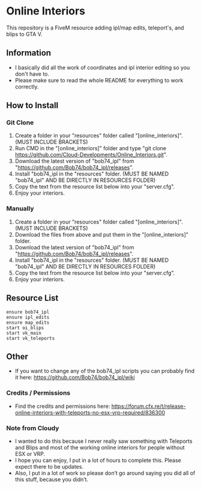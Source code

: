 # Online Interiors

This repository is a FiveM resource adding ipl/map edits, teleport's, and blips to GTA V.

## Information
 - I basically did all the work of coordinates and ipl interior editing so you don't have to.
 - Please make sure to read the whole README for everything to work correctly.

## How to Install
 
### Git Clone

1. Create a folder in your "resources" folder called "[online_interiors]". (MUST INCLUDE BRACKETS)
2. Run CMD in the "[online_interiors]" folder and type "git clone https://github.com/Cloud-Developments/Online_Interiors.git".
3. Download the latest version of "bob74_ipl" from "https://github.com/Bob74/bob74_ipl/releases".
4. Install "bob74_ipl in the "resources" folder. (MUST BE NAMED "bob74_ipl" AND BE DIRECTLY IN RESOURCES FOLDER)
5. Copy the text from the resource list below into your "server.cfg".
6. Enjoy your interiors.

### Manually

1. Create a folder in your "resources" folder called "[online_interiors]". (MUST INCLUDE BRACKETS)
2. Download the files from above and put them in the "[online_interiors]" folder.
3. Download the latest version of "bob74_ipl" from "https://github.com/Bob74/bob74_ipl/releases".
4. Install "bob74_ipl in the "resources" folder. (MUST BE NAMED "bob74_ipl" AND BE DIRECTLY IN RESOURCES FOLDER)
5. Copy the text from the resource list below into your "server.cfg".
6. Enjoy your interiors.

## Resource List
```
ensure bob74_ipl
ensure ipl_edits
ensure map_edits
start oi_blips
start vk_main
start vk_teleports
```

## Other
- If you want to change any of the bob74_ipl scripts you can probably find it here: https://github.com/Bob74/bob74_ipl/wiki

### Credits / Permissions
- Find the credits and permissions here: https://forum.cfx.re/t/release-online-interiors-with-teleports-no-esx-vrp-required/836300

### Note from Cloudy
- I wanted to do this because I never really saw something with Teleports and Blips and most of the working online interiors for people without ESX or VRP.
- I hope you can enjoy, I put in a lot of hours to complete this. Please expect there to be updates.
- Also, I put in a lot of work so please don’t go around saying you did all of this stuff, because you didn’t.